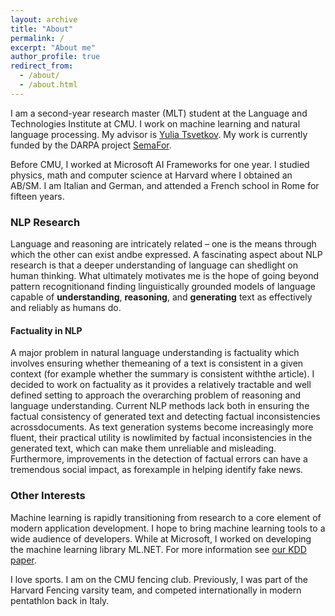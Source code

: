 ```yaml
---
layout: archive
title: "About"
permalink: /
excerpt: "About me"
author_profile: true
redirect_from: 
  - /about/
  - /about.html
---
```


I am a second-year research master (MLT) student at the Language and Technologies Institute at CMU. I work on machine learning and natural language processing. My advisor is [Yulia Tsvetkov](https://www.cs.cmu.edu/~ytsvetko/). My work is currently funded by the DARPA project [SemaFor](https://www.darpa.mil/news-events/2019-09-03a). 

Before CMU, I worked at Microsoft AI Frameworks for one year. I studied physics, math and computer science at Harvard where I obtained an AB/SM.
I am Italian and German, and attended a French school in Rome for fifteen years.

### NLP Research
Language and reasoning are intricately related – one is the means through which the other can exist andbe expressed.  A fascinating aspect about NLP research is that a deeper understanding of language can shedlight on human thinking.  What ultimately motivates me is the hope of going beyond pattern recognitionand finding linguistically grounded models of language capable of **understanding**, **reasoning**, and **generating** text as effectively and reliably as humans do. 

#### Factuality in NLP
A major problem in natural language understanding is factuality which involves ensuring whether themeaning  of  a  text  is  consistent  in  a  given  context  (for  example  whether  the  summary  is  consistent  withthe  article). I  decided  to  work  on  factuality  as  it  provides  a  relatively  tractable  and  well  defined  setting to  approach  the  overarching  problem  of  reasoning  and  language  understanding. Current  NLP  methods lack both in ensuring the factual consistency of generated text and detecting factual inconsistencies acrossdocuments. As  text  generation  systems  become  increasingly  more  fluent,  their  practical  utility  is  nowlimited by factual inconsistencies in the generated text,  which can make them unreliable and misleading. Furthermore, improvements in the detection of factual errors can have a tremendous social impact, as forexample in helping identify fake news.

### Other Interests
Machine learning is rapidly transitioning from research to a core element of modern application development. I hope to bring machine learning tools to a wide audience of developers. While at Microsoft, I worked on developing the machine learning library ML<span></span>.NET. For more information see [our KDD paper](https://arxiv.org/abs/1905.05715).

I love sports. I am on the CMU fencing club. Previously, I was part of the Harvard Fencing varsity team, and competed internationally in modern pentathlon back in Italy.